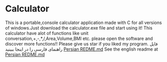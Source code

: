 # Calculator
This is a portable,console calculator application made with C for all versions of windows.Just download the calculator.exe file and start using it!
This calculator have alot of functions like unit conversation,+,-,*,/,Area,Volume,BMI etc.
please open the software and discover more functions!!
Please give us star if you liked my program.
فایل راهنمای فارسی را در اینجا ببینید [Persian REDME.md](https://github.com/AliAgaAbd/Calculator/blob/e8388397f4c3df044a9f74854ea1cb0a91b729b8/Persian%20REDME.md)
See the english readme at [Persian REDME.md](https://github.com/AliAgaAbd/Calculator/blob/ec6f05cb91ad1bce3127d96f486db14cbb21e03f/README.md)
